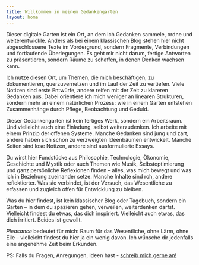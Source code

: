 ```yaml
---
title: Willkommen in meinem Gedankengarten
layout: home
---
```

Dieser digitale Garten ist ein Ort, an dem ich Gedanken sammele, ordne und weiterentwickle. Anders als bei einem klassischen Blog stehen hier nicht abgeschlossene Texte im Vordergrund, sondern Fragmente, Verbindungen und fortlaufende Überlegungen. Es geht mir nicht darum, fertige Antworten zu präsentieren, sondern Räume zu schaffen, in denen Denken wachsen kann. 

Ich nutze diesen Ort, um Themen, die mich beschäftigen, zu dokumentieren, querzuvernetzen und im Lauf der Zeit zu vertiefen. Viele Notizen sind erste Entwürfe, andere reifen mit der Zeit zu klareren Gedanken aus. Dabei orientiere ich mich weniger an linearen Strukturen, sondern mehr an einem natürlichen Prozess: wie in einem Garten entstehen Zusammenhänge durch Pflege, Beobachtung und Geduld.

Dieser Gedankengarten ist kein fertiges Werk, sondern ein Arbeitsraum. Und vielleicht auch eine Einladung, selbst weiterzudenken. Ich arbeite mit einem Prinzip der offenen Systeme. Manche Gedanken sind jung und zart, andere haben sich schon zu verzweigten Ideenbäumen entwickelt. Manche Seiten sind lose Notizen, andere sind ausformulierte Essays. 

Du wirst hier Fundstücke aus Philosophie, Technologie, Ökonomie, Geschichte und Mystik oder auch Themen wie Musik, Selbstoptimierung und ganz persönliche Reflexionen finden – alles, was mich bewegt und was ich in Beziehung zueinander setze. Manche Inhalte sind roh, andere reflektierter. Was sie verbindet, ist der Versuch, das Wesentliche zu erfassen und zugleich offen für Entwicklung zu bleiben.

Was du hier findest, ist kein klassischer Blog oder Tagebuch, sondern ein Garten – in dem du spazieren gehen, verweilen, weiterdenken darfst. Vielleicht findest du etwas, das dich inspiriert. Vielleicht auch etwas, das dich irritiert. Beides ist gewollt. 

*Pleasance* bedeutet für mich: Raum für das Wesentliche, ohne Lärm, ohne Eile – vielleicht findest du hier ja ein wenig davon. Ich wünsche dir jedenfalls eine angenehme Zeit beim Erkunden. 

PS: Falls du Fragen, Anregungen, Ideen hast - [schreib mich gerne an!](mailto:robin@pleasance.org)


